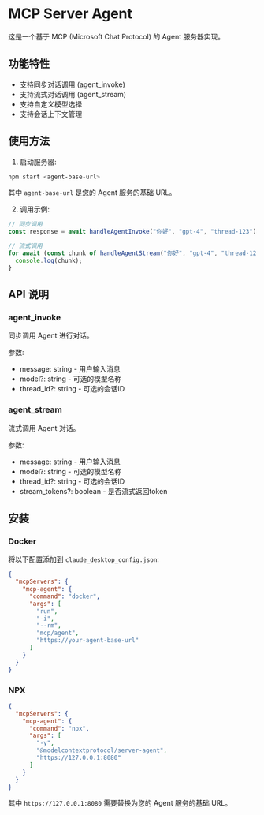 # MCP Server Agent

这是一个基于 MCP (Microsoft Chat Protocol) 的 Agent 服务器实现。

## 功能特性

- 支持同步对话调用 (agent_invoke)
- 支持流式对话调用 (agent_stream)
- 支持自定义模型选择
- 支持会话上下文管理

## 使用方法

1. 启动服务器:

```bash
npm start <agent-base-url>
```

其中 `agent-base-url` 是您的 Agent 服务的基础 URL。

2. 调用示例:

```typescript
// 同步调用
const response = await handleAgentInvoke("你好", "gpt-4", "thread-123");

// 流式调用
for await (const chunk of handleAgentStream("你好", "gpt-4", "thread-123")) {
  console.log(chunk);
}
```

## API 说明

### agent_invoke

同步调用 Agent 进行对话。

参数:
- message: string - 用户输入消息
- model?: string - 可选的模型名称
- thread_id?: string - 可选的会话ID

### agent_stream

流式调用 Agent 对话。

参数:
- message: string - 用户输入消息
- model?: string - 可选的模型名称
- thread_id?: string - 可选的会话ID
- stream_tokens?: boolean - 是否流式返回token

## 安装

### Docker
将以下配置添加到 `claude_desktop_config.json`:

```json
{
  "mcpServers": {
    "mcp-agent": {
      "command": "docker",
      "args": [
        "run",
        "-i",
        "--rm",
        "mcp/agent",
        "https://your-agent-base-url"
      ]
    }
  }
}
```

### NPX

```json
{
  "mcpServers": {
    "mcp-agent": {
      "command": "npx",
      "args": [
        "-y",
        "@modelcontextprotocol/server-agent",
        "https://127.0.0.1:8080"
      ]
    }
  }
}
```

其中 `https://127.0.0.1:8080` 需要替换为您的 Agent 服务的基础 URL。
